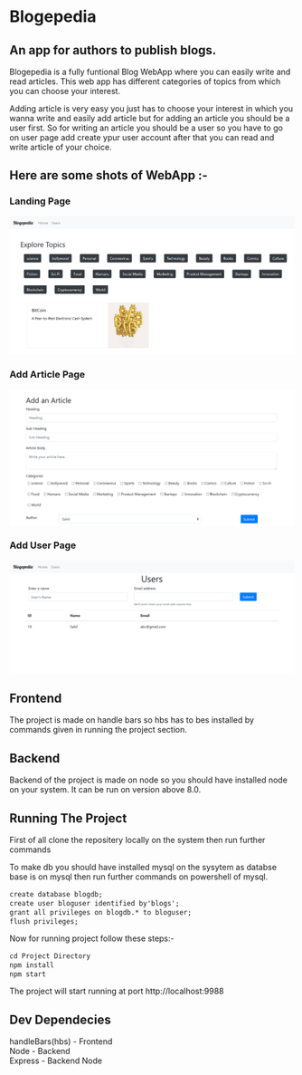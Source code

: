 # Blogepedia
## An app for authors to publish blogs.

Blogepedia is a fully funtional Blog WebApp where you can easily write
and read articles. 
This web app has different categories of topics from which you can choose 
your interest.

Adding article is very easy you just has to choose your interest in which you wanna write and easily add article but for adding an article you should be a user first. So for writing an article you should be a user so you have to go on user page add create ypur user account after that you can read and write article of your choice.

## Here are some shots of WebApp :-
### Landing Page
<img src="Home.png"/>

### Add Article Page
<img src="addArticle.png"/>

### Add User Page
<img src="Users.png"/>

## Frontend 
The project is made on handle bars so hbs has to bes installed by commands given in running the project section.

## Backend 
Backend of the project is made on node so you should have installed node on your system. It can be run on version above 8.0.

## Running The Project
First of all clone the repositery locally on the system
then run further commands<br/>

To make db you should have installed mysql on the sysytem as databse base is on mysql
then run further commands on powershell of mysql.
```
create database blogdb;
create user bloguser identified by'blogs';
grant all privileges on blogdb.* to bloguser;
flush privileges;

```
Now for running project follow these steps:-
```
cd Project Directory
npm install
npm start
```
The project will start running at port http://localhost:9988 

## Dev Dependecies
handleBars(hbs) - Frontend <br/>
Node - Backend <br/>
Express - Backend
Node
